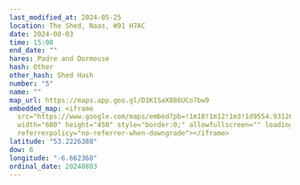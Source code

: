 ```yaml
---
last_modified_at: 2024-05-25
location: The Shed, Naas, W91 H7AC
date: 2024-08-03
time: 15:00
end_date: ""
hares: Padre and Dormouse
hash: Other
other_hash: Shed Hash
number: "5"
name: ""
map_url: https://maps.app.goo.gl/D1K1SaX886UCo7bw9
embedded_map: <iframe
  src="https://www.google.com/maps/embed?pb=!1m18!1m12!1m3!1d9554.931268447786!2d-6.662368017921344!3d53.22263880605653!2m3!1f0!2f0!3f0!3m2!1i1024!2i768!4f13.1!3m3!1m2!1s0x48677893c7c3a669%3A0x8b4c70906c5fc2f!2sNaas%20East%2C%20Naas%2C%20Co.%20Kildare%2C%20W91%20H7AC%2C%20Ireland!5e0!3m2!1sen!2sus!4v1721854581675!5m2!1sen!2sus"
  width="600" height="450" style="border:0;" allowfullscreen="" loading="lazy"
  referrerpolicy="no-referrer-when-downgrade"></iframe>
latitude: "53.2226388"
dow: 6
longitude: "-6.662368"
ordinal_date: 20240803
---
```


